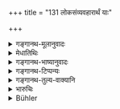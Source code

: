 +++
title = "131 लोकसंव्यवहारार्थं याः"

+++

<details><summary>गङ्गानथ-मूलानुवादः</summary>

I am going to describe fully, for the sake of business-transactions, those technical terms that are used in the world in connection with silver and gold.—(131)


‘The dust-mote discernible in the sunbeam passing through a lattice is called Trasareṇu;— 
three Trasareṇus make one nit; 
3 nits make 1 Black mustard-seed. 
3 Black mustard seeds make 1 white mustard seed. 
6 white mustard seeds make 1 Barley-corn. 
3 Barley-corns make 1 Kṛṣṇala. 
5 Kṛṣṇalas make 1 Māṣa. 
12 Māṣas make ½ Akṣa. 
½ Akṣa plus 4 Māṣas make 1 Suvarṇa. 
4 Suvarṇas make 1 Niṣka. 
2 Kṛṣṇalas make 1 Silver Māṣaka. 
16 Silver-Māṣakas make 1 Dharaṇa of silver. 
1 Karṣa or 80 Raktikas of copper make 1 Kārṣāpaṇa. 
250 Copper Paṇas make the first or lowest amercement. 
500 Copper Paṇas make the middlemost amercement. 
1,000 Copper Paṇas make the Highest amercement.


‘One Dust-mote in the Sun’s beam makes 1 Trasareṇu, 
8 Trasareṇus make 1 Likṣā, 
3 Likṣās make 1 Rājasarṣapa (black mustard seed), 
3 Black mustard seed make 1 White mustard seed, 
6 White mustard seeds make 1 Barley-corn, 
3 Barley-corns make 1 Kṛṣṇala, 
5 Kṛṣṇalas make 1 Māṣa, 
16 Māṣas make 1 Suvarṇa, 
4 or 5 Suvarṇas make 1 Pala, 
2 Kṛṣṇalas make 1 Māṣa (silver), 
16 Māṣas (silver) make 1 Dharaṇa, 
10 Dharaṇas make 1 Śatamāna or Pala (silver), 
4 Suvarṇas make 1 Niṣka, 
Copper, ¼ Pala (gold) in weight make 1 Paṇa (copper), 
1080 Paṇas make the highest amercement, 
540 Paṇas make the middlemost amercement, 
270 Paṇas make the lowest amercement.’


‘10 Dhānya-māṣaka or 5 Guñjās = 1 Suvarṇa-māṣaka.
16 Suvarṇa-māṣakas = 1 Suvarṇa or 1 Karṣa. 
4 Karṣas = 1 Pala.
80 white mustard seeds = 1 Māṣaka (silver). 
16 Māṣaka (silver) or 20 Śambya berries = 1 Dharaṇa. 
20 Rice-grains = 1 Dharaṇa (Diamond).
</details>

<details><summary>मेधातिथिः</summary>

**ताम्रा**दीनां लिक्षादयः **संज्ञा भुवि** प्रसिद्धाः । किं शास्त्रपरिभाषया । तत्र वृद्धव्यवहारो गवादिशब्दवद् इति । अत आह **लोकसंव्यवहारार्थम्** । **अर्थ**शब्दो विषयवचनः । तेन व्यवहारप्रसिद्धिर् आश्रिता भवति । 

- <u>ततश्</u> च गवादिशब्दतुल्यतया व्यवहारात् प्रसिद्धः । किं शास्त्रोपदेशेन । 

- <u>उच्यते</u> । नियमार्थ उपदेशः । अन्येषाम् अपि परिमेयानाम् अयस्कांस्यसुवर्णादीनाम् एताः संज्ञाः सन्ति, तन्निवृत्त्यर्थः । क्वचिद् देशे परिमाणे भेदो ऽप्य् अस्ति, तन्निवृत्त्यर्थश् च । क्वचित् संबन्धतया नियम्यते । तथा च क्वचिद् अष्टाचत्वारिंशता माषबन्धं क्वचिच् चतुःषष्ट्या क्वचित् साष्टेन शतेन । तद् एतत् सर्वं नियम्यते । 

अथ चैवं संबन्धः क्रियते । **याः संज्ञा भुवि प्रथितास् ता लोकसंव्यवहारार्थं वक्ष्यामि** । सर्वस्य लोकस्याभिर् एव संव्यवहारो यथा स्याद् दण्डादिनियोगस्याप्य् अन्यथा प्रसिद्धिः ॥ ८.१३१ ॥
</details>

<details><summary>गङ्गानथ-भाष्यानुवादः</summary>

*Objection*.—“Such terms as ‘*likṣā*’ (Louse-egg) and the rest,
pertaining to copper and other metals are already well known in the
world; what is the use of propounding a scriptural definition? They
could he learnt from the usage of experienced men, just as the exact
denotation of such words as ‘cow’ and the like is learnt.”

It is in view of this objection that the author has added the phrase
‘*for the sake of business-transactions*’; ‘sake’ here denotes *sphere*;
hence the meaning is that what is adopted as the basis here is usage in
actual business (and not ordinary usage).

“In that case, standing on the same footing as such words as ‘cow’ and
the like, they would he learnt from actual business-usage; what is the
use of setting forth a scriptural injunction?”

The answer to this is that the Injunction is put forth for the purposes
of restriction. There being several other such terms in use in
connection with iron, bell-metal, gold and other metals, it is with a
view to preclude these that the author has laid down the present
injunction; as also for precluding the difference in the measures, which
is met with in certain localities. For instance, in some localities, a
*pala* is regarded as made of 40 *māṣas*, while in others of 64, and in
others again of 108, and so forth. And all this diversity is precluded
and one definite measure is laid down here.

The verse is to be construed as follows—‘*these terms that are used in
the world, I am going to describe for the sake of
business-transactions*,’—so that the business-transactions of all men
may be carried on with the help of those same technical terms; and
incidentally the rules relating to these also would become
clearer.—(131)
</details>

<details><summary>गङ्गानथ-टिप्पन्यः</summary>

This verse is quoted in *Parāśaramādhava* (Vyavahāra, p. 115);—in
*Vivādaratnākara* (p. 665), which explains the construction as ‘those
that are generally used, these I am going to describe, explain, for the
purpose of transactions among men’;—in *Hemādri* (Vrata, p. 53);—and in
*Nṛsiṃhaprasāda* (Dāna, p. 4a).
</details>

<details><summary>गङ्गानथ-तुल्य-वाक्यानि</summary>

**(verses 8.131-137)  
**

*Viṣṇu* (4.1-13).—

> ‘The dust-mote discernible in the sunbeam passing through a lattice is
> called *Trasareṇu*;—  
> three *Trasareṇus* make one *nit*;  
> 3 *nits* make 1 Black mustard-seed.  
> 3 Black mustard seeds make 1 *white* mustard seed.  
> 6 white mustard seeds make 1 Barley-corn.  
> 3 Barley-corns make 1 *Kṛṣṇala*.  
> 5 *Kṛṣṇalas* make 1 *Māṣa*.  
> 12 *Māṣas* make ½ *Akṣa*.  
> ½ *Akṣa plus* 4 *Māṣas* make 1 *Suvarṇa*.  
> 4 *Suvarṇas* make 1 *Niṣka*.  
> 2 *Kṛṣṇalas* make 1 Silver Māṣaka.  
> 16 Silver-*Māṣakas* make 1 *Dharaṇa* of silver.  
> 1 *Karṣa* or 80 *Raktikas* of copper make 1 *Kārṣāpaṇa*.  
> 250 Copper *Paṇas* make the first or lowest amercement.  
> 500 Copper *Paṇas* make the middlemost amercement.  
> 1,000 Copper *Paṇas* make the Highest amercement.

*Yājñavalkya* (1.361-364).—

> ‘One Dust-mote in the Sun’s beam makes 1 *Trasareṇu*,  
> 8 *Trasareṇus* make 1 *Likṣā,*  
> 3 *Likṣās* make 1 *Rājasarṣapa* (black mustard seed),  
> 3 Black mustard seed make 1 White mustard seed,  
> 6 White mustard seeds make 1 Barley-corn,  
> 3 Barley-corns make 1 *Kṛṣṇala,*  
> 5 *Kṛṣṇalas* make 1 *Māṣa,*  
> 16 *Māṣas* make 1 *Suvarṇa,*  
> 4 or 5 *Suvarṇas* make 1 *Pala,*  
> 2 *Kṛṣṇalas* make 1 *Māṣa* (silver),  
> 16 *Māṣas* (silver) make 1 *Dharaṇa,*  
> 10 *Dharaṇas* make 1 *Śatamāna* or *Pala* (silver),  
> 4 *Suvarṇas* make 1 *Niṣka,*  
> Copper, ¼ Pala (gold) in weight make 1 *Paṇa* (copper),  
> 1080 Paṇas make the highest amercement,  
> 540 Paṇas make the middlemost amercement,  
> 270 Paṇas make the lowest amercement.’

*Nārada* (Punishments, 57 *et seq*.).—‘*Kārṣāpaṇa* is a silver-coin in
the Southern country; in the East it is equal to 20 *Paṇas*;—a *Māṣa* is
the twentieth part of a *Kārṣāpaṇa*;—a *Kākanī* is the fourth part of a
*Māṣa* or *Pala*;—a *Kārṣāpaṇa* is equal to an *Aṇḍikā*; four *Aṇḍikās*
make one *Dhānaka*; twelve *Dhānakas* make one *Suvarṇa*, otherwise
called *Dīnāra*.’

*Arthaśāstra* (p. 256).—

> ‘10 *Dhānya-māṣaka* or 5 Guñjās = 1 *Suvarṇa-māṣaka*.  
> 16 *Suvarṇa-māṣakas =* 1 *Suvarṇa* or 1 *Karṣa*.  
> 4 *Karṣas =* 1 *Pala*.  
> 80 white mustard seeds = 1 *Māṣaka* (silver).  
> 16 *Māṣaka* (silver) or 20 *Śambya berries* = 1 *Dharaṇa*.  
> 20 Rice-grains = 1 *Dharaṇa* (Diamond).

The weights are—½ *Māṣaka*, 1 *Māṣaka*, 2 *Māṣakas*, 4 *Māṣakas*, 8
*Māṣakas*, *Suvarṇa*, 2 *Suvarṇas*, 4 *Suvarṇas*, 8 *Suvarṇas*, 10
*Suvarṇas*, 20 *Suvarṇas*, 30 *Suvarṇas*, 40 *Suvarṇas*, 100
*Suvarṇas*.’

*Bṛhaspati* (Parāśaramādhava-Vyavahāra, p. 116).—‘Copper 1 *Karṣa* in
weight makes the coin called *Paṇa*, also called *Candrikā*;—4 *Paṇas*
make one *Dhānaka*;—12 *Dhānakas* make one *Suvarṇa*, also called
*Dīnāra*

*Vyāsa* (Do. p. 117).—‘Eight *Palas* make 1 *Suvarṇa*;—14 *Suvarṇas*
make one *Niṣka*.
</details>

<details><summary>भारुचिः</summary>

विशिष्टजातिपरिमाणस्य द्रव्यस्य संज्ञार्थ उपदेशो दण्डविशेषार्थः ॥ ८.१३१ ॥
</details>

<details><summary>Bühler</summary>

131	Those technical names of (certain quantities of) copper, silver, and gold, which are generally used on earth for the purpose of business transactions among men, I will fully declare.
</details>
